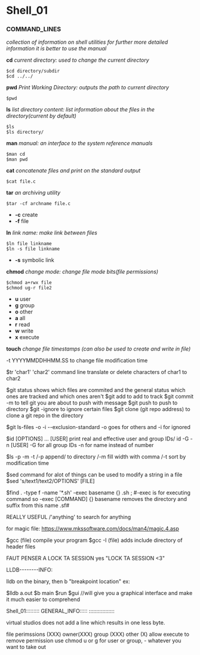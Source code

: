 # **Shell_01**
### COMMAND_LINES

*collection of information on shell utilities*
*for further more detailed information it is better to use the manual*


**cd** 
*current directory: used to change the current directory*
    
    $cd directory/subdir
    $cd ../../
**pwd**
*Print Working Directory: outputs the path to current directory*

    $pwd
**ls**
*list directory content: list information about the files in the directory(current by default)*

    $ls
    $ls directory/
**man**
*manual: an interface to the system reference manuals*

    $man cd
    $man pwd
**cat**
*concatenate files and print on the standard output*

    $cat file.c

**tar**	
*an archiving utility*
    
    $tar -cf archname file.c
-   **-c** create
-   **-f** file

**ln** 
*link name: make link between files*

    $ln file linkname
    $ln -s file linkname
-   **-s** symbolic link

**chmod** 
*change mode: change file mode bits(file permissions)*

    $chmod a+rwx file
    $chmod ug-r file2
-   **u** user
-   **g** group
-   **o** other
-   **a** all
-   **r** read
-   **w** write
-   **x** execute

**touch** 
*change file timestamps (can also be used to create and write in file)*

-t YYYYMMDDHHMM.SS to change file modification time 

$tr 'char1' 'char2' command line translate or delete characters of char1 to char2 

$git status			shows which files are commited and the general status
				which ones are tracked and which ones aren't
$git add			to add to track
$git commit -m			to tell git you are about to push with message 
$git push			to push to directory
$git -ignore			to ignore certain files 
$git clone (git repo address)	to clone a git repo in the directory 

$git ls-files -o -i --exclusion-standard	-o goes for others and -i for ignored 

$id [OPTIONS] ... [USER] print real and effective user and group IDs/ id -G -n [USER] -G for all group IDs -n for name instead of number 

$ls -p -m -t /-p append/ to directory /-m fill width with comma /-t sort by modification time

$sed command for alot of things can be used to modify a string in a file 
$sed 's/text1/text2/OPTIONS' [FILE]

$find . -type f -name '*.sh' -exec basename {} .sh \; #-exec is for executing command so -exec [COMMAND] {} basename removes the directory and suffix from this name .sf# 

REALLY USEFUL /'anything' to search for anything 

for magic file:
https://www.mkssoftware.com/docs/man4/magic.4.asp

$gcc (file)	compile your program
$gcc -I (file)	adds include directory of header files

FAUT PENSER A LOCK TA SESSION
yes "LOCK TA SESSION <3"

LLDB--------INFO:

lldb on the binary, then b "breakpoint location" ex:

$lldb a.out
$b main
$run
$gui //will give you a graphical interface and make it much easier to comprehend

Shell_01:::::::::
GENERAL_INFO:::::
:::::::::::::::::

virtual studios does not add a line which results in one less byte.


file perimssions (XXX) owner(XXX) group (XXX) other (X) allow execute to remove permission use chmod u or g for user or group, - whatever you want to take out 
